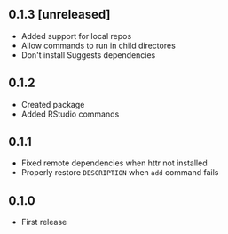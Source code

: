 ## 0.1.3 [unreleased]

- Added support for local repos
- Allow commands to run in child directores
- Don't install Suggests dependencies

## 0.1.2

- Created package
- Added RStudio commands

## 0.1.1

- Fixed remote dependencies when httr not installed
- Properly restore `DESCRIPTION` when `add` command fails

## 0.1.0

- First release

